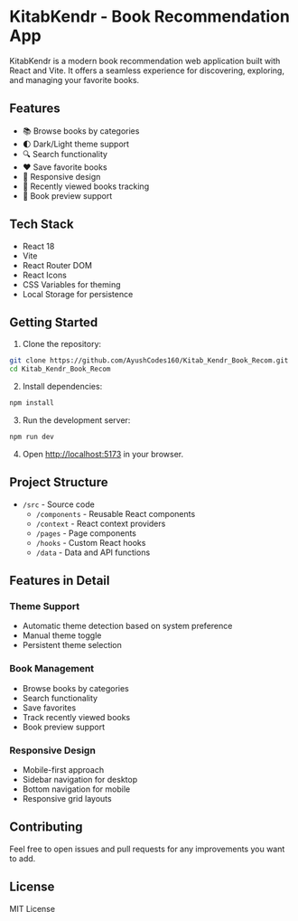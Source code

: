 # KitabKendr - Book Recommendation App

KitabKendr is a modern book recommendation web application built with React and Vite. It offers a seamless experience for discovering, exploring, and managing your favorite books.

## Features

- 📚 Browse books by categories
- 🌓 Dark/Light theme support
- 🔍 Search functionality
- ❤️ Save favorite books
- 📱 Responsive design
- 🎯 Recently viewed books tracking
- 📖 Book preview support

## Tech Stack

- React 18
- Vite
- React Router DOM
- React Icons
- CSS Variables for theming
- Local Storage for persistence

## Getting Started

1. Clone the repository:
```bash
git clone https://github.com/AyushCodes160/Kitab_Kendr_Book_Recom.git
cd Kitab_Kendr_Book_Recom
```

2. Install dependencies:
```bash
npm install
```

3. Run the development server:
```bash
npm run dev
```

4. Open [http://localhost:5173](http://localhost:5173) in your browser.

## Project Structure

- `/src` - Source code
  - `/components` - Reusable React components
  - `/context` - React context providers
  - `/pages` - Page components
  - `/hooks` - Custom React hooks
  - `/data` - Data and API functions

## Features in Detail

### Theme Support
- Automatic theme detection based on system preference
- Manual theme toggle
- Persistent theme selection

### Book Management
- Browse books by categories
- Search functionality
- Save favorites
- Track recently viewed books
- Book preview support

### Responsive Design
- Mobile-first approach
- Sidebar navigation for desktop
- Bottom navigation for mobile
- Responsive grid layouts

## Contributing

Feel free to open issues and pull requests for any improvements you want to add.

## License

MIT License
